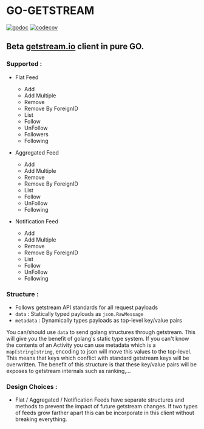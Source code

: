 # GO-GETSTREAM

[![godoc](https://godoc.org/github.com/mrhenry/go-getstream?status.svg)](https://godoc.org/github.com/mrhenry/go-getstream)
[![codecov](https://codecov.io/gh/mrhenry/go-getstream/branch/master/graph/badge.svg)](https://codecov.io/gh/mrhenry/go-getstream)

## Beta [getstream.io](getstream.io) client in pure GO.

### Supported :
- Flat Feed
  - Add
  - Add Multiple
  - Remove
  - Remove By ForeignID
  - List
  - Follow
  - UnFollow
  - Followers
  - Following

- Aggregated Feed
  - Add
  - Add Multiple
  - Remove
  - Remove By ForeignID
  - List
  - Follow
  - UnFollow
  - Following

- Notification Feed
  - Add
  - Add Multiple
  - Remove
  - Remove By ForeignID
  - List
  - Follow
  - UnFollow
  - Following

### Structure :
- Follows getstream API standards for all request payloads
- `data` : Statically typed payloads as `json.RawMessage`
- `metadata` : Dynamically types payloads as top-level key/value pairs

You can/should use `data` to send golang structures through getstream. This will give you the benefit of golang's static type system.
If you can't know the contents of an Activity you can use metadata which is a `map[string]string`, encoding to json will move this values to the top-level. This means that keys which conflict with standard getstream keys will be overwritten. The benefit of this structure is that these key/value pairs will be exposes to getstream internals such as ranking,...

### Design Choices :

- Flat / Aggregated / Notification Feeds have separate structures and methods to prevent the impact of future getstream changes. If two types of feeds grow farther apart this can be incorporate in this client without breaking everything.

